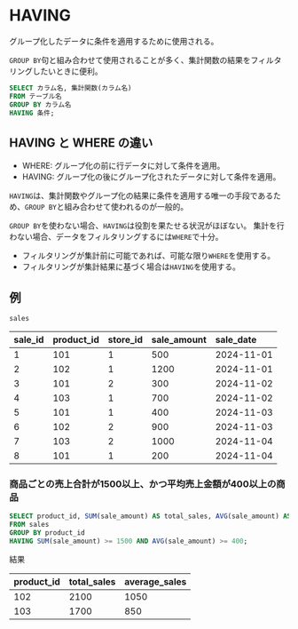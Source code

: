 # HAVING

グループ化したデータに条件を適用するために使用される。

`GROUP BY`句と組み合わせて使用されることが多く、集計関数の結果をフィルタリングしたいときに便利。

```sql
SELECT カラム名, 集計関数(カラム名)
FROM テーブル名
GROUP BY カラム名
HAVING 条件;
```

## HAVING と WHERE の違い

* WHERE: グループ化の前に行データに対して条件を適用。
* HAVING: グループ化の後にグループ化されたデータに対して条件を適用。

`HAVING`は、集計関数やグループ化の結果に条件を適用する唯一の手段であるため、`GROUP BY`と組み合わせて使われるのが一般的。

`GROUP BY`を使わない場合、`HAVING`は役割を果たせる状況がほぼない。
集計を行わない場合、データをフィルタリングするには`WHERE`で十分。

* フィルタリングが集計前に可能であれば、可能な限り`WHERE`を使用する。
* フィルタリングが集計結果に基づく場合は`HAVING`を使用する。

## 例

`sales`

|sale_id|product_id|store_id|sale_amount|sale_date|
|:----|:----|:----|:----|:----|
|1|101|1|500|2024-11-01|
|2|102|1|1200|2024-11-01|
|3|101|2|300|2024-11-02|
|4|103|1|700|2024-11-02|
|5|101|1|400|2024-11-03|
|6|102|2|900|2024-11-03|
|7|103|2|1000|2024-11-04|
|8|101|1|200|2024-11-04|

### 商品ごとの売上合計が1500以上、かつ平均売上金額が400以上の商品

```sql
SELECT product_id, SUM(sale_amount) AS total_sales, AVG(sale_amount) AS average_sales
FROM sales
GROUP BY product_id
HAVING SUM(sale_amount) >= 1500 AND AVG(sale_amount) >= 400;
```

結果

|product_id|total_sales|average_sales|
|:----|:----|:----|
|102|2100|1050|
|103|1700|850|
